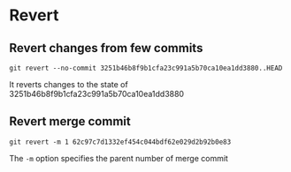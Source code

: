 # Revert
## Revert changes from few commits

```
git revert --no-commit 3251b46b8f9b1cfa23c991a5b70ca10ea1dd3880..HEAD
```
It reverts changes to the state of 3251b46b8f9b1cfa23c991a5b70ca10ea1dd3880

## Revert merge commit
```
git revert -m 1 62c97c7d1332ef454c044bdf62e029d2b92b0e83
```
The `-m` option specifies the parent number of merge commit
